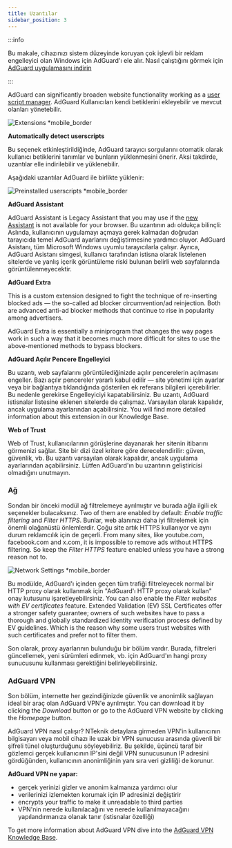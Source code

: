 ```yaml
---
title: Uzantılar
sidebar_position: 3
---
```


:::info

Bu makale, cihazınızı sistem düzeyinde koruyan çok işlevli bir reklam engelleyici olan Windows için AdGuard'ı ele alır. Nasıl çalıştığını görmek için [AdGuard uygulamasını indirin](https://agrd.io/download-kb-adblock)

:::

AdGuard can significantly broaden website functionality working as a [user script manager](/general/extensions). AdGuard Kullanıcıları kendi betiklerini ekleyebilir ve mevcut olanları yönetebilir.

![Extensions \*mobile\_border](https://cdn.adtidy.org/content/kb/ad_blocker/windows/overview/userscripts.png)

**Automatically detect userscripts**

Bu seçenek etkinleştirildiğinde, AdGuard tarayıcı sorgularını otomatik olarak kullanıcı betiklerini tanımlar ve bunların yüklenmesini önerir. Aksi takdirde, uzantılar elle indirilebilir ve yüklenebilir.

Aşağıdaki uzantılar AdGuard ile birlikte yüklenir:

![Preinstalled userscripts \*mobile\_border](https://cdn.adtidy.org/content/kb/ad_blocker/windows/overview/preinstalled-userscripts.png)

**AdGuard Assistant**

AdGuard Assistant is Legacy Assistant that you may use if the [new Assistant](/adguard-for-windows/browser-assistant.md) is not available for your browser. Bu uzantının adı oldukça bilinçli: Aslında, kullanıcının uygulamayı açmaya gerek kalmadan doğrudan tarayıcıda temel AdGuard ayarlarını değiştirmesine yardımcı oluyor. AdGuard Asistanı, tüm Microsoft Windows uyumlu tarayıcılarla çalışır. Ayrıca, AdGuard Asistanı simgesi, kullanıcı tarafından istisna olarak listelenen sitelerde ve yanlış içerik görüntüleme riski bulunan belirli web sayfalarında görüntülenmeyecektir.

**AdGuard Extra**

This is a custom extension designed to fight the technique of re-inserting blocked ads — the so-called ad blocker circumvention/ad reinjection. Both are advanced anti-ad blocker methods that continue to rise in popularity among advertisers.

AdGuard Extra is essentially a miniprogram that changes the way pages work in such a way that it becomes much more difficult for sites to use the above-mentioned methods to bypass blockers.

**AdGuard Açılır Pencere Engelleyici**

Bu uzantı, web sayfalarını görüntülediğinizde açılır pencerelerin açılmasını engeller. Bazı açılır pencereler yararlı kabul edilir — site yönetimi için ayarlar veya bir bağlantıya tıklandığında gösterilen ek referans bilgileri içerebilirler. Bu nedenle gerekirse Engelleyiciyi kapatabilirsiniz. Bu uzantı, AdGuard istisnalar listesine eklenen sitelerde de çalışmaz. Varsayılan olarak kapalıdır, ancak uygulama ayarlarından açabilirsiniz. You will find more detailed information about this extension in our Knowledge Base.

**Web of Trust**

Web of Trust, kullanıcılarının görüşlerine dayanarak her sitenin itibarını görmenizi sağlar. Site bir dizi özel kritere göre derecelendirilir: güven, güvenlik, vb. Bu uzantı varsayılan olarak kapalıdır, ancak uygulama ayarlarından açabilirsiniz. Lütfen AdGuard'ın bu uzantının geliştiricisi olmadığını unutmayın.

### Ağ

Sondan bir önceki modül ağ filtrelemeye ayrılmıştır ve burada ağla ilgili ek seçenekler bulacaksınız. Two of them are enabled by default: _Enable traffic filtering_ and _Filter HTTPS_. Bunlar, web alanınızı daha iyi filtrelemek için önemli olağanüstü önlemlerdir. Çoğu site artık HTTPS kullanıyor ve aynı durum reklamcılık için de geçerli. From many sites, like youtube.com, facebook.com and x.com, it is impossible to remove ads without HTTPS filtering. So keep the _Filter HTTPS_ feature enabled unless you have a strong reason not to.

![Network Settings \*mobile\_border](https://cdn.adtidy.org/content/kb/ad_blocker/windows/overview/network-settings.png)

Bu modülde, AdGuard'ı içinden geçen tüm trafiği filtreleyecek normal bir HTTP proxy olarak kullanmak için "AdGuard'ı HTTP proxy olarak kullan" onay kutusunu işaretleyebilirsiniz. You can also enable the _Filter websites with EV certificates_ feature. Extended Validation (EV) SSL Certificates offer a stronger safety guarantee; owners of such websites have to pass a thorough and globally standardized identity verification process defined by EV guidelines. Which is the reason why some users trust websites with such certificates and prefer not to filter them.

Son olarak, proxy ayarlarının bulunduğu bir bölüm vardır. Burada, filtreleri güncellemek, yeni sürümleri edinmek, vb. için AdGuard'ın hangi proxy sunucusunu kullanması gerektiğini belirleyebilirsiniz.

### AdGuard VPN

Son bölüm, internette her gezindiğinizde güvenlik ve anonimlik sağlayan ideal bir araç olan AdGuard VPN'e ayrılmıştır. You can download it by clicking the _Download_ button or go to the AdGuard VPN website by clicking the _Homepage_ button.

AdGuard VPN nasıl çalışır? NTeknik detaylara girmeden VPN'in kullanıcının bilgisayarı veya mobil cihazı ile uzak bir VPN sunucusu arasında güvenli bir şifreli tünel oluşturduğunu söyleyebiliriz. Bu şekilde, üçüncü taraf bir gözlemci gerçek kullanıcının IP'sini değil VPN sunucusunun IP adresini gördüğünden, kullanıcının anonimliğinin yanı sıra veri gizliliği de korunur.

**AdGuard VPN ne yapar:**

- gerçek yerinizi gizler ve anonim kalmanıza yardımcı olur
- verilerinizi izlemekten korumak için IP adresinizi değiştirir
- encrypts your traffic to make it unreadable to third parties
- VPN'nin nerede kullanılacağını ve nerede kullanılmayacağını yapılandırmanıza olanak tanır (istisnalar özelliği)

To get more information about AdGuard VPN dive into the [AdGuard VPN Knowledge Base](https://adguard-vpn.com/kb/).
